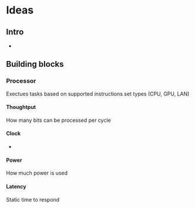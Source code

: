 # Ideas

## Intro

-

## Building blocks

### Processor

Exectues tasks based on supported instructions set types (CPU, GPU, LAN)

#### Thoughtput

How many bits can be processed per cycle

#### Clock

-

#### Power

How much power is used

#### Latency

Static time to respond
